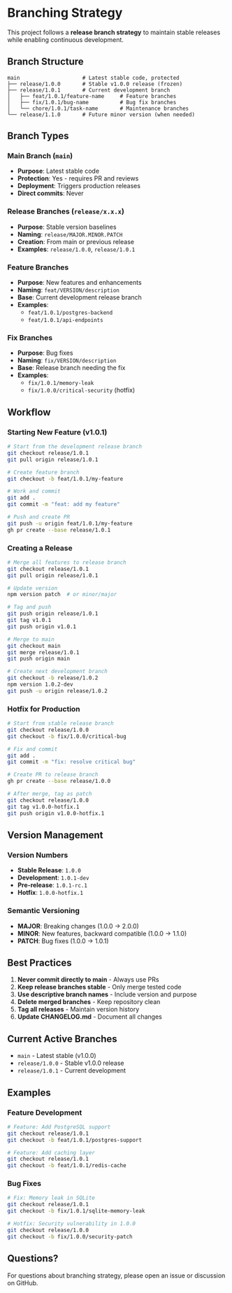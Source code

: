 # Branching Strategy

This project follows a **release branch strategy** to maintain stable releases while enabling continuous development.

## Branch Structure

```
main                    # Latest stable code, protected
├── release/1.0.0       # Stable v1.0.0 release (frozen)
├── release/1.0.1       # Current development branch
│   ├── feat/1.0.1/feature-name     # Feature branches
│   ├── fix/1.0.1/bug-name          # Bug fix branches
│   └── chore/1.0.1/task-name       # Maintenance branches
└── release/1.1.0       # Future minor version (when needed)
```

## Branch Types

### Main Branch (`main`)
- **Purpose**: Latest stable code
- **Protection**: Yes - requires PR and reviews
- **Deployment**: Triggers production releases
- **Direct commits**: Never

### Release Branches (`release/x.x.x`)
- **Purpose**: Stable version baselines
- **Naming**: `release/MAJOR.MINOR.PATCH`
- **Creation**: From main or previous release
- **Examples**: `release/1.0.0`, `release/1.0.1`

### Feature Branches
- **Purpose**: New features and enhancements
- **Naming**: `feat/VERSION/description`
- **Base**: Current development release branch
- **Examples**: 
  - `feat/1.0.1/postgres-backend`
  - `feat/1.0.1/api-endpoints`

### Fix Branches
- **Purpose**: Bug fixes
- **Naming**: `fix/VERSION/description`
- **Base**: Release branch needing the fix
- **Examples**: 
  - `fix/1.0.1/memory-leak`
  - `fix/1.0.0/critical-security` (hotfix)

## Workflow

### Starting New Feature (v1.0.1)
```bash
# Start from the development release branch
git checkout release/1.0.1
git pull origin release/1.0.1

# Create feature branch
git checkout -b feat/1.0.1/my-feature

# Work and commit
git add .
git commit -m "feat: add my feature"

# Push and create PR
git push -u origin feat/1.0.1/my-feature
gh pr create --base release/1.0.1
```

### Creating a Release
```bash
# Merge all features to release branch
git checkout release/1.0.1
git pull origin release/1.0.1

# Update version
npm version patch  # or minor/major

# Tag and push
git push origin release/1.0.1
git tag v1.0.1
git push origin v1.0.1

# Merge to main
git checkout main
git merge release/1.0.1
git push origin main

# Create next development branch
git checkout -b release/1.0.2
npm version 1.0.2-dev
git push -u origin release/1.0.2
```

### Hotfix for Production
```bash
# Start from stable release branch
git checkout release/1.0.0
git checkout -b fix/1.0.0/critical-bug

# Fix and commit
git add .
git commit -m "fix: resolve critical bug"

# Create PR to release branch
gh pr create --base release/1.0.0

# After merge, tag as patch
git checkout release/1.0.0
git tag v1.0.0-hotfix.1
git push origin v1.0.0-hotfix.1
```

## Version Management

### Version Numbers
- **Stable Release**: `1.0.0`
- **Development**: `1.0.1-dev`
- **Pre-release**: `1.0.1-rc.1`
- **Hotfix**: `1.0.0-hotfix.1`

### Semantic Versioning
- **MAJOR**: Breaking changes (1.0.0 → 2.0.0)
- **MINOR**: New features, backward compatible (1.0.0 → 1.1.0)
- **PATCH**: Bug fixes (1.0.0 → 1.0.1)

## Best Practices

1. **Never commit directly to main** - Always use PRs
2. **Keep release branches stable** - Only merge tested code
3. **Use descriptive branch names** - Include version and purpose
4. **Delete merged branches** - Keep repository clean
5. **Tag all releases** - Maintain version history
6. **Update CHANGELOG.md** - Document all changes

## Current Active Branches

- `main` - Latest stable (v1.0.0)
- `release/1.0.0` - Stable v1.0.0 release
- `release/1.0.1` - Current development

## Examples

### Feature Development
```bash
# Feature: Add PostgreSQL support
git checkout release/1.0.1
git checkout -b feat/1.0.1/postgres-support

# Feature: Add caching layer
git checkout release/1.0.1
git checkout -b feat/1.0.1/redis-cache
```

### Bug Fixes
```bash
# Fix: Memory leak in SQLite
git checkout release/1.0.1
git checkout -b fix/1.0.1/sqlite-memory-leak

# Hotfix: Security vulnerability in 1.0.0
git checkout release/1.0.0
git checkout -b fix/1.0.0/security-patch
```

## Questions?

For questions about branching strategy, please open an issue or discussion on GitHub.